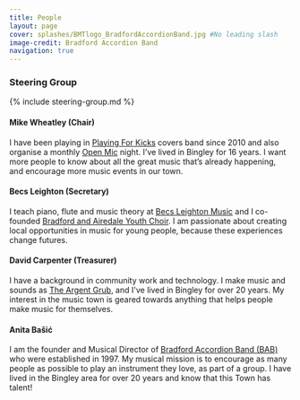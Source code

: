 ```yaml
---
title: People
layout: page 
cover: splashes/BMTlogo_BradfordAccordionBand.jpg #No leading slash
image-credit: Bradford Accordion Band
navigation: true
---
```


### Steering Group
{% include steering-group.md %}

#### Mike Wheatley (Chair)
I have been playing in [Playing For Kicks](http://www.playingforkicks.co.uk) covers band since 2010 and also organise a monthly [Open Mic](https://www.facebook.com/shedplannersbfd) night. I’ve lived in Bingley for 16 years. I want more people to know about all the great music that’s already happening, and encourage more music events in our town.

#### Becs Leighton (Secretary)
I teach piano, flute and music theory at [Becs Leighton Music](https://www.becsleightonmusic.com/) and I co-founded [Bradford and Airedale Youth Choir](https://www.bradfordandairedaleyouthchoir.co.uk/). I am passionate about creating local opportunities in music for young people, because these experiences change futures.  

#### David Carpenter (Treasurer)
I have a background in community work and technology. I make music and sounds as [The Argent Grub](https://theargentgrub.co.uk/), and I've lived in Bingley for over 20 years. My interest in the music town is geared towards anything that helps people make music for themselves.  

#### Anita Bašić
I am the founder and Musical Director of [Bradford Accordion Band (BAB)](https://www.bradfordaccordionband.co.uk/) who were established in 1997. My musical mission is to encourage as many people as possible to play an instrument they love, as part of a group. I have lived in the Bingley area for over 20 years and know that this Town has talent! 